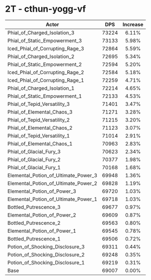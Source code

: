 # 2T - cthun-yogg-vf
| Actor | DPS | Increase |
|---|:---:|:---:|
|Phial_of_Charged_Isolation_3|73224|6.11%|
|Phial_of_Static_Empowerment_3|73133|5.98%|
|Iced_Phial_of_Corrupting_Rage_3|72864|5.59%|
|Phial_of_Charged_Isolation_2|72695|5.34%|
|Phial_of_Static_Empowerment_2|72594|5.20%|
|Iced_Phial_of_Corrupting_Rage_2|72584|5.18%|
|Iced_Phial_of_Corrupting_Rage_1|72259|4.71%|
|Phial_of_Charged_Isolation_1|72214|4.65%|
|Phial_of_Static_Empowerment_1|72133|4.53%|
|Phial_of_Tepid_Versatility_3|71401|3.47%|
|Phial_of_Elemental_Chaos_3|71271|3.28%|
|Phial_of_Tepid_Versatility_2|71215|3.20%|
|Phial_of_Elemental_Chaos_2|71123|3.07%|
|Phial_of_Tepid_Versatility_1|71014|2.91%|
|Phial_of_Elemental_Chaos_1|70963|2.83%|
|Phial_of_Glacial_Fury_3|70623|2.34%|
|Phial_of_Glacial_Fury_2|70377|1.98%|
|Phial_of_Glacial_Fury_1|70168|1.68%|
|Elemental_Potion_of_Ultimate_Power_3|69948|1.36%|
|Elemental_Potion_of_Ultimate_Power_2|69828|1.19%|
|Elemental_Potion_of_Power_3|69720|1.03%|
|Elemental_Potion_of_Ultimate_Power_1|69718|1.03%|
|Bottled_Putrescence_3|69677|0.97%|
|Elemental_Potion_of_Power_2|69609|0.87%|
|Bottled_Putrescence_2|69563|0.80%|
|Elemental_Potion_of_Power_1|69545|0.78%|
|Bottled_Putrescence_1|69506|0.72%|
|Potion_of_Shocking_Disclosure_3|69311|0.44%|
|Potion_of_Shocking_Disclosure_2|69248|0.35%|
|Potion_of_Shocking_Disclosure_1|69219|0.31%|
|Base|69007|0.00%|
